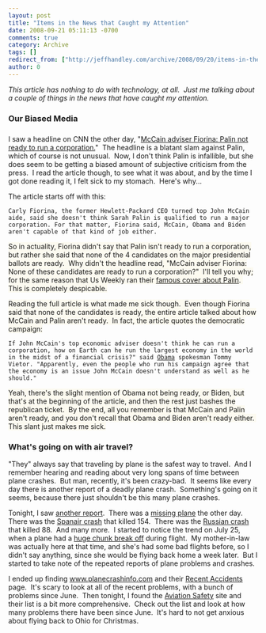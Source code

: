```yaml
---
layout: post
title: "Items in the News that Caught my Attention"
date: 2008-09-21 05:11:13 -0700
comments: true
category: Archive
tags: []
redirect_from: ["http://jeffhandley.com/archive/2008/09/20/items-in-the-news-that-caught-my-attention"]
author: 0
---
```

<!-- more -->
<p><em>This article has nothing to do with technology, at all.  Just me talking about a couple of things in the news that have caught my attention.</em></p>  <h3>Our Biased Media</h3>  <h3></h3>  <p>I saw a headline on CNN the other day, "<a href="http://www.cnn.com/2008/POLITICS/09/16/fiorina.mccain/index.html?iref=newssearch" target="_blank">McCain adviser Fiorina: Palin not ready to run a corporation.</a>"  The headline is a blatant slam against Palin, which of course is not unusual.  Now, I don't think Palin is infallible, but she does seem to be getting a biased amount of subjective criticism from the press.  I read the article though, to see what it was about, and by the time I got done reading it, I felt sick to my stomach.  Here's why...</p>  <p>The article starts off with this:</p>  <p><code>Carly Fiorina, the former Hewlett-Packard CEO turned top John McCain aide, said she doesn't think Sarah Palin is qualified to run a major corporation. For that matter, Fiorina said, McCain, Obama and Biden aren't capable of that kind of job either.</code></p>  <p><font style="background-color: #fcfaf0">So in actuality, Fiorina didn't say that Palin isn't ready to run a corporation, but rather she said that none of the 4 candidates on the major presidential ballots are ready.  Why didn't the headline read, "McCain adviser Fiorina: None of these candidates are ready to run a corporation?"  I'll tell you why; for the same reason that Us Weekly ran their <a href="http://elections.foxnews.com/2008/09/03/us-weekly-cover-blasts-sarah-palin-but-for-the-obamas-its-a-cake-walk/" target="_blank">famous cover about Palin</a>.  This is completely despicable.</font></p>  <p><font style="background-color: #fcfaf0">Reading the full article is what made me sick though.  Even though Fiorina said that none of the candidates is ready, the entire article talked about how McCain and Palin aren't ready.  In fact, the article quotes the democratic campaign:</font></p>  <p><code>If John McCain's top economic adviser doesn't think he can run a corporation, how on Earth can he run the largest economy in the world in the midst of a financial crisis?" said <a href="http://www.cnn.com/ELECTION/2008/candidates/barack.obama.html">Obama</a> spokesman Tommy Vietor. "Apparently, even the people who run his campaign agree that the economy is an issue John McCain doesn't understand as well as he should."</code></p>  <p><font style="background-color: #fcfaf0">Yeah, there's the slight mention of Obama not being ready, or Biden, but that's at the beginning of the article, and then the rest just bashes the republican ticket.  By the end, all you remember is that McCain and Palin aren't ready, and you don't recall that Obama and Biden aren't ready either.  This slant just makes me sick.</font></p>  <h3>What's going on with air travel?</h3>  <p>"They" always say that traveling by plane is the safest way to travel.  And I remember hearing and reading about very long spans of time between plane crashes.  But man, recently, it's been crazy-bad.  It seems like every day there is another report of a deadly plane crash.  Something's going on it seems, because there just shouldn't be this many plane crashes.</p>  <p>Tonight, I saw <a href="http://www.cnn.com/2008/SHOWBIZ/Music/09/20/barker.plane.crash/index.html" target="_blank">another report</a>.  There was a <a href="http://www.cnn.com/2008/US/09/16/missing.plane/index.html?iref=newssearch" target="_blank">missing plane</a> the other day.  There was the <a href="http://www.cnn.com/2008/WORLD/europe/09/16/spain.plane.crash/index.html?iref=newssearch" target="_blank">Spanair crash</a> that killed 154.  There was the <a href="http://www.cnn.com/2008/WORLD/europe/09/15/russia.plane.ap/index.html?iref=newssearch" target="_blank">Russian crash</a> that killed 88.  And many more.  I started to notice the trend on July 25, when a plane had a <a href="http://aviation-safety.net/database/record.php?id=20080725-0" target="_blank">huge chunk break off</a> during flight.  My mother-in-law was actually here at that time, and she's had some bad flights before, so I didn't say anything, since she would be flying back home a week later.  But I started to take note of the repeated reports of plane problems and crashes.</p>  <p>I ended up finding <a href="http://www.planecrashinfo.com">www.planecrashinfo.com</a> and their <a href="http://www.planecrashinfo.com/recent.htm" target="_blank">Recent Accidents</a> page.  It's scary to look at all of the recent problems, with a bunch of problems since June.  Then tonight, I found the <a href="http://aviation-safety.net/database/dblist.php?Year=2008" target="_blank">Aviation Safety</a> site and their list is a bit more comprehensive.  Check out the list and look at how many problems there have been since June.  It's hard to not get anxious about flying back to Ohio for Christmas.</p>

